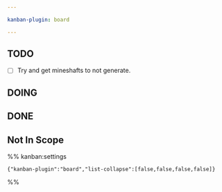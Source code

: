 ```yaml
---

kanban-plugin: board

---
```


## TODO

- [ ] Try and get mineshafts to not generate.


## DOING



## DONE



## Not In Scope





%% kanban:settings
```
{"kanban-plugin":"board","list-collapse":[false,false,false,false]}
```
%%